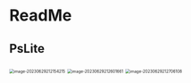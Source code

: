 # ReadMe

## PsLite

<img src="https://caldow.oss-cn-shanghai.aliyuncs.com/typora/image-20230629212154215.png" alt="image-20230629212154215" style="zoom: 50%;" />

<img src="https://caldow.oss-cn-shanghai.aliyuncs.com/typora/image-20230629212601661.png" alt="image-20230629212601661" style="zoom:50%;" />

<img src="https://caldow.oss-cn-shanghai.aliyuncs.com/typora/image-20230629212706108.png" alt="image-20230629212706108" style="zoom:50%;" />
